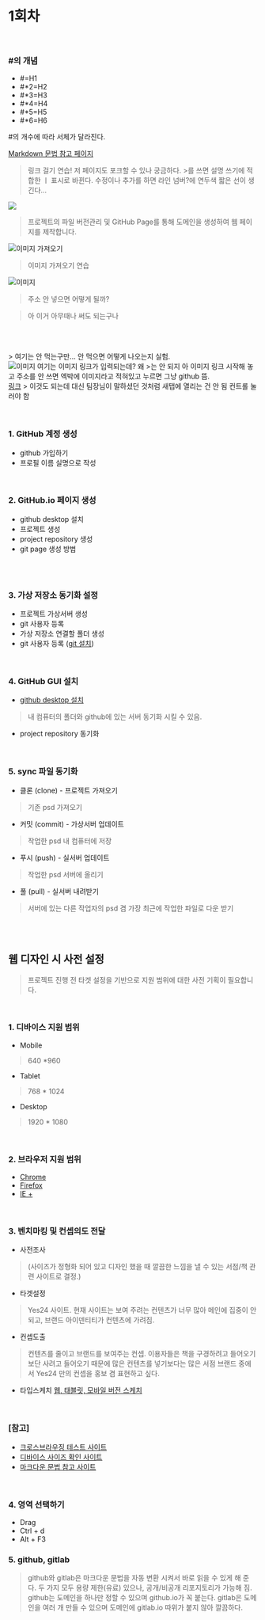 # 1회차

<br>

### #의 개념
 - #=H1
 - #*2=H2
 - #*3=H3
 - #*4=H4
 - #*5=H5
 - #*6=H6

#의 개수에 따라 서체가 달라진다.

[Markdown 문법 참고 페이지](https://gist.github.com/ihoneymon/652be052a0727ad59601)
> 링크 걸기 연습! 저 페이지도 포크할 수 있나 궁금하다. >를 쓰면 설명 쓰기에 적합한  ㅣ  표시로 바뀐다. 수정이나 추가를 하면 라인 넘버?에 연두색 짧은 선이 생긴다...

![](https://i.imgur.com/NxoHnE8.png)
> 프로젝트의 파일 버전관리 및 GitHub Page를 통해 도메인을 생성하여 웹 페이지를 제작합니다.

![이미지 가져오기](https://img1.daumcdn.net/thumb/S272x320/?scode=mtistory2&fname=https%3A%2F%2Ft1.daumcdn.net%2Fcfile%2Ftistory%2F995C773E5B8523E320)
> 이미지 가져오기 연습

![이미지]()
> 주소 안 넣으면 어떻게 될까?


> 아
> 이거
> 아무때나 써도
> 되는구나

<br>

<br> > 여기는 안 먹는구만... 안 먹으면 어떻게 나오는지 실험.
<br> ![이미지]() 여기는 이미지 링크가 입력되는데? 왜 >는 안 되지 아 이미지 링크 시작해 놓고 주소를 안 쓰면 엑박에 이미지라고 적혀있고 누르면 그냥 github 뜸.
<br> [링크](http://www.naver.com)  > 이것도 되는데 대신 팀장님이 말하셨던 것처럼 새탭에 열리는 건 안 됨 컨트롤 눌러야 함



<br>

### 1. GitHub 계정 생성
- github 가입하기
- 프로필 이름 실명으로 작성

<br>

### 2. GitHub.io 페이지 생성
- github desktop 설치
- 프로젝트 생성
- project repository 생성
- git page 생성 방법

<br>
<br>

### 3. 가상 저장소 동기화 설정
- 프로젝트 가상서버 생성
- git 사용자 등록
- 가상 저장소 연결할 폴더 생성
- git 사용자 등록 ([git 설치](https://coding-factory.tistory.com/245))

<br>

### 4. GitHub GUI 설치
- [github desktop 설치](https://desktop.github.com/)
> 내 컴퓨터의 폴더와 github에 있는 서버 동기화 시킬 수 있음.
- project repository 동기화

<br>

### 5. sync 파일 동기화
- 클론 (clone) - 프로젝트 가져오기
> 기존 psd 가져오기
- 커밋 (commit) - 가상서버 업데이트
> 작업한 psd 내 컴퓨터에 저장
- 푸시 (push) - 실서버 업데이트
> 작업한 psd 서버에 올리기
- 풀 (pull) - 실서버 내려받기
> 서버에 있는 다른 작업자의 psd 겸 가장 최근에 작업한 파일로 다운 받기

<br>
<br>

## 웹 디자인 시 사전 설정
> 프로젝트 진행 전 타겟 설정을 기반으로 지원 범위에 대한 사전 기획이 필요합니다.

<br>

### 1. 디바이스 지원 범위
- Mobile
> 640 *960
- Tablet
> 768 * 1024
- Desktop
> 1920 * 1080

<br>

### 2. 브라우저 지원 범위
- [Chrome](https://www.google.com/intl/ko_ALL/chrome/)
- [Firefox](https://www.mozilla.org/ko/firefox/new/)
- [IE +](https://support.microsoft.com/ko-kr/help/17621/internet-explorer-downloads)

<br>

### 3. 벤치마킹 및 컨셉의도 전달
- 사전조사
> (사이즈가 정형화 되어 있고 디자인 했을 때 깔끔한 느낌을 낼 수 있는 서점/책 관련 사이트로 결정.)
- 타겟설정
> Yes24 사이트. 현재 사이트는 보여 주려는 컨텐츠가 너무 많아 메인에 집중이 안 되고, 브랜드 아이덴티티가 컨텐츠에 가려짐.
- 컨셉도출
> 컨텐츠를 줄이고 브랜드를 보여주는 컨셉. 이용자들은 책을 구경하려고 들어오기보단 사려고 들어오기 때문에 많은 컨텐츠를 넣기보다는 많은 서점 브랜드 중에서 Yes24 만의 컨셉을 홍보 겸 표현하고 싶다. 
- 타입스케치
[웹, 태블릿, 모바일 버전 스케치](images/wireframe.pdf)

<br>

### [참고]
- [크로스브라우징 테스트 사이트](http://iloveadaptive.com/url/)
- [디바이스 사이즈 확인 사이트](http://screensiz.es/phone)
- [마크다운 문법 참고 사이트](https://gist.github.com/ihoneymon/652be052a0727ad59601)

<br>

### 4. 영역 선택하기
- Drag
- Ctrl + d
- Alt + F3

### 5. github, gitlab 
> github와 gitlab은 마크다운 문법을 자동 변환 시켜서 바로 읽을 수 있게 해 준다.
> 두 가지 모두 용량 제한(유료) 있으나, 공개/비공개 리포지토리가 가능해 짐.
> github는 도메인을 하나만 정할 수 있으며 github.io가 꼭 붙는다.
> gitlab은 도메인을 여러 개 만들 수 있으며 도메인에 gitlab.io 따위가 붙지 않아 깔끔하다.